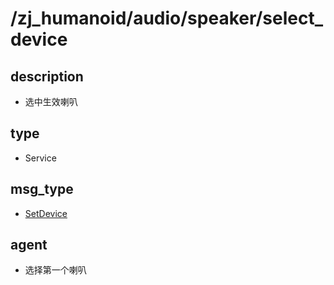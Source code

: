 # /zj_humanoid/audio/speaker/select_device

## description
- 选中生效喇叭

## type
- Service

## msg_type
- [SetDevice](../../../../../zj_humanoid_types.md#SetDevice)

## agent
- 选择第一个喇叭

